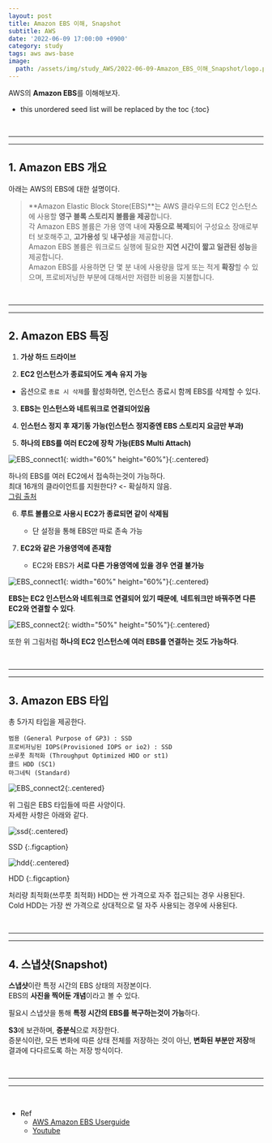 ```yaml
---
layout: post
title: Amazon EBS 이해, Snapshot
subtitle: AWS
date: '2022-06-09 17:00:00 +0900'
category: study
tags: aws aws-base
image:
  path: /assets/img/study_AWS/2022-06-09-Amazon_EBS_이해_Snapshot/logo.png
---
```


AWS의 **Amazon EBS**를 이해해보자.

<!--more-->

* this unordered seed list will be replaced by the toc
{:toc}

<br>
<hr/>
<hr/>

## 1. Amazon EBS 개요

아래는 AWS의 EBS에 대한 설명이다.

> **Amazon Elastic Block Store(EBS)**는 AWS 클라우드의 EC2 인스턴스에 사용할 **영구 블록 스토리지 볼륨을 제공**합니다.<br>
> 각 Amazon EBS 볼륨은 가용 영역 내에 **자동으로 복제**되어 구성요소 장애로부터 보호해주고, **고가용성** 및 **내구성**을 제공합니다.<br>
> Amazon EBS 볼륨은 워크로드 실행에 필요한 **지연 시간이 짧고 일관된 성능**을 제공합니다.<br>
> Amazon EBS를 사용하면 단 몇 분 내에 사용량을 많게 또는 적게 **확장**할 수 있으며, 프로비저닝한 부분에 대해서만 저렴한 비용을 지불합니다.

<br>
<hr/>
<hr/>

## 2. Amazon EBS 특징

1. **가상 하드 드라이브**

2. **EC2 인스턴스가 종료되어도 계속 유지 가능**
  + 옵션으로 `종료 시 삭제`를 활성화하면, 인스턴스 종료시 함께 EBS를 삭제할 수 있다.

3. **EBS는 인스턴스와 네트워크로 연결되어있음**

4. **인스턴스 정지 후 재기동 가능(인스턴스 정지중엔 EBS 스토리지 요금만 부과)**

5. **하나의 EBS를 여러 EC2에 장착 가능(EBS Multi Attach)**

![EBS_connect1](/assets/img/study_AWS/2022-06-09-Amazon_EBS_이해_Snapshot/EBS_connect1.png){: width="60%" height="60%"}{:.centered}

하나의 EBS를 여러 EC2에서 접속하는것이 가능하다.<br>
최대 16개의 클라이언트를 지원한다? <- 확실하지 않음.<br>
[그림 출처](https://towardsdatascience.com/stop-duplicating-deep-learning-training-datasets-with-amazon-ebs-multi-attach-d9f61fdc1de4)

6. **루트 볼륨으로 사용시 EC2가 종료되면 같이 삭제됨**
    + 단 설정을 통해 EBS만 따로 존속 가능

7. **EC2와 같은 가용영역에 존재함**
    + EC2와 EBS가 **서로 다른 가용영역에 있을 경우 연결 불가능**

![EBS_connect1](/assets/img/study_AWS/2022-06-09-Amazon_EBS_이해_Snapshot/EBS_connect1.png){: width="60%" height="60%"}{:.centered}

**EBS는 EC2 인스턴스와 네트워크로 연결되어 있기 때문에**, **네트워크만 바꿔주면 다른 EC2와 연결할 수 있다**.

![EBS_connect2](/assets/img/study_AWS/2022-06-09-Amazon_EBS_이해_Snapshot/EBS_connect2.png){: width="50%" height="50%"}{:.centered}

또한 위 그림처럼 **하나의 EC2 인스턴스에 여러 EBS를 연결하는 것도 가능하다**.

<br>
<hr/>
<hr/>

## 3. Amazon EBS 타입

총 5가지 타입을 제공한다.

    범용 (General Purpose of GP3) : SSD
    프로비저닝된 IOPS(Provisioned IOPS or io2) : SSD
    쓰루풋 최적화 (Throughput Optimized HDD or st1)
    콜드 HDD (SC1)
    마그네틱 (Standard)

![EBS_connect2](/assets/img/study_AWS/2022-06-09-Amazon_EBS_이해_Snapshot/EBS_types.png){:.centered}

위 그림은 EBS 타입들에 따른 사양이다.<br>
자세한 사항은 아래와 같다.

![ssd](/assets/img/study_AWS/2022-06-09-Amazon_EBS_이해_Snapshot/ssd.png){:.centered}

SSD
{:.figcaption}

![hdd](/assets/img/study_AWS/2022-06-09-Amazon_EBS_이해_Snapshot/hdd.png){:.centered}

HDD
{:.figcaption}

처리량 최적화(쓰루풋 최적화) HDD는 싼 가격으로 자주 접근되는 경우 사용된다.<br>
Cold HDD는 가장 싼 가격으로 상대적으로 덜 자주 사용되는 경우에 사용된다.

<br>
<hr/>
<hr/>

## 4. 스냅샷(Snapshot)

**스냅샷**이란 특정 시간의 EBS 상태의 저장본이다.<br>
EBS의 **사진을 찍어둔 개념**이라고 볼 수 있다.

필요시 스냅샷을 통해 **특정 시간의 EBS를 복구하는것이 가능**하다.

**S3**에 보관하며, **증분식**으로 저장한다.<br>
증분식이란, 모든 변화에 따른 상태 전체를 저장하는 것이 아닌, **변화된 부분만 저장**해 결과에 다다르도록 하는 저장 방식이다.

<br>
<hr/>
<hr/>
<br>

* Ref
  - [AWS Amazon EBS Userguide](https://docs.aws.amazon.com/ko_kr/AWSEC2/latest/UserGuide/AmazonEBS.html)
  - [Youtube](https://youtu.be/N8TB_6AbaM4)
